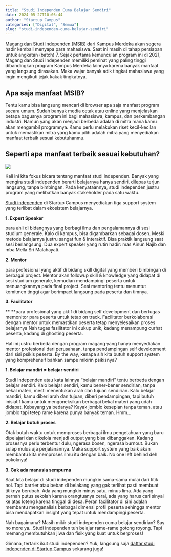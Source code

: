 ```yaml
---
title: "Studi Independen Cuma Belajar Sendiri"
date: 2024-05-27T10:05:44
author: "Startup Campus"
categories: ["Digital", "Semua"]
slug: "studi-independen-cuma-belajar-sendiri"
---
```


[Magang dan Studi Independen (MSIB)](https://pusatinformasi.mitrakm.kemdikbud.go.id/hc/id/articles/4414636620185-Tentang-Program-MSIB) dari [Kampus Merdeka ](https://kampusmerdeka.kemdikbud.go.id/)akan segera hadir kembali menyapa para mahasiswa. Saat ini masih di tahap persiapan untuk angkatan (batch) 7. Sejak pertama kemunculan program ini di 2021, Magang dan Studi Independen memiliki peminat yang paling tinggi dibandingkan program Kampus Merdeka lainnya karena banyak manfaat yang langsung dirasakan. Maka wajar banyak adik tingkat mahasiswa yang ingin mengikuti jejak kakak tingkatnya.

## **Apa saja manfaat MSIB?**

Tentu kamu bisa langsung mencari di browser apa saja manfaat program secara umum. Sudah banyak media cetak atau online yang menjelaskan betapa bagusnya program ini bagi mahasiswa, kampus, dan perkembangan industri. Namun yang akan menjadi berbeda adalah di mitra mana kamu akan mengambil programnya. Kamu perlu melakukan riset kecil-kecilan untuk memastikan mitra yang kamu pilih adalah mitra yang menyediakan manfaat terbaik sesuai kebutuhanmu.

## **Seperti apa manfaat terbaik sesuai kebutuhan?**

![](https://www.startupcampus.id/blog/wp-content/uploads/2024/05/pexels-photo-6325984-1-1024x683.webp)

Kali ini kita fokus bicara tentang manfaat studi independen. Banyak yang mengira studi independen berarti belajarnya hanya sendiri, dilepas terjun langsung, tanpa bimbingan. Pada kenyataannya, studi independen justru program yang melibatkan banyak stakeholder pada satu waktu.

[Studi independen](https://startupcampus.id/studi-independen) di Startup Campus menyediakan tiga support system yang terlibat dalam ekosistem belajarnya.

**1. Expert Speaker**

para ahli di bidangnya yang berbagi ilmu dan pengalamannya di sesi studium generale. Kalo di kampus, bisa digambarkan sebagai dosen. Meski metode belajarnya justru sangat fun & interaktif. Bisa praktik langsung saat sesi berlangsung. Dua expert speaker yang rutin hadir: mas Ainun Najib dan mba Mella Sri Malahayati.

**2. Mentor**

para profesional yang aktif di bidang skill digital yang memberi bimbingan di berbagai project. Mentor akan followup skill & knowledge yang didapat di sesi studium generale, kemudian mendampingi peserta untuk menuangkannya pada final project. Sesi mentoring tentu menuntut komitmen tinggi agar berimpact langsung pada peserta dan timnya.

**3. Facilitator**

** **para profesional yang aktif di bidang self development dan bertugas memonitor para peserta untuk tetap on track. Facilitator berkolaborasi dengan mentor untuk memastikan peserta tetap menyelesaikan proses belajarnya Nah tugas fasilitator ini cukup unik, kadang menampung curhat peserta, kadang di ghosting peserta.

Hal ini justru berbeda dengan program magang yang hanya menyediakan mentor profesional dari perusahaan, tanpa pendampingan self development dari sisi psikis peserta. By the way, kenapa sih kita butuh support system yang komprehensif bahkan sampe mikirin psikisnya?

**1. Belajar mandiri ≠ belajar sendiri**

Studi Independen atau kata lainnya “belajar mandiri” tentu berbeda dengan belajar sendiri. Kalo belajar sendiri, kamu bener-bener sendirian, tanpa bekal materi, mesti menentukan arah dan tujuan sendirian. Kalo belajar mandiri, kamu diberi arah dan tujuan, diberi pendampingan, tapi butuh inisiatif kamu untuk mengoneksikan berbagai bekal materi yang udah didapat. Kebayang ya bedanya? Kayak jomblo kesepian tanpa teman, atau jomblo tapi tetep rame karena punya banyak teman. Hmm…

**2. Belajar butuh proses**

Otak butuh waktu untuk memproses berbagai ilmu pengetahuan yang baru dipelajari dan dikelola menjadi output yang bisa dibanggakan. Kadang prosesnya perlu terbentur dulu, ngerasa bosen, ngerasa burnout. Bukan sulap mulus aja perjalanannya. Maka support system yang baik akan membantu kita memproses ilmu itu dengan baik. No one left behind deh pokoknya!

**3. Gak ada manusia sempurna**

Saat kita belajar di studi independen mungkin sama-sama mulai dari titik nol. Tapi barrier atau beban di belakang yang gak terlihat pasti membuat titiknya berubah. Ada yang mungkin minus satu, minus lima. Ada yang pernah putus sekolah karena orangtuanya cerai, ada yang harus cari sinyal ke atas loteng karena tinggal di desa. Peran facilitator di sini adalah membantu menganalisis berbagai dimensi profil peserta sehingga mentor bisa mendapatkan insight yang tepat untuk mendampingi peserta.

Nah bagaimana? Masih mikir studi independen cuma belajar sendirian? Say no more ya.. Studi independen tuh belajar rame-rame gotong royong. Tapi memang membutuhkan jiwa dan fisik yang kuat untuk berproses! 

Gimana, tertarik ikut studi independen? Yuk, langsung saja [daftar studi independen di Startup Campus](https://kampusmerdeka.kemdikbud.go.id/profile/mitra/31a0f4e0-c962-4148-aec1-2fe942dea789/bc8aba0c-dcda-11ed-8611-ea3d8e4247d2) sekarang juga!
